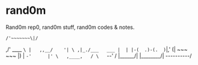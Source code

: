 # rand0m
Rand0m rep0, rand0m stuff, rand0m codes & notes. 

    /'~~~~~~~\|/
  ,/'     ____ `\
 |   ,,__/    '| \
,|_./___   ___ |  |
  |-(  .)-(.  )`|,'
 (|  ~~~   ~~~   |)
  |     `-'      |'
   \   ,____,   /
    \   `--'   /
     |\______/|
    |\________/|
    \----------/
